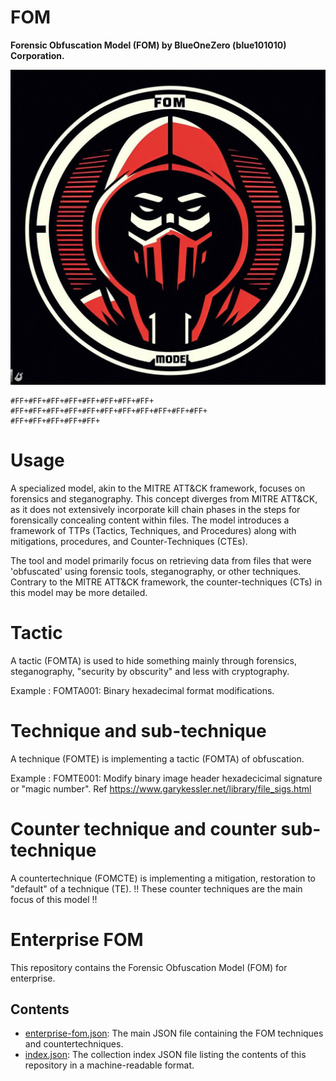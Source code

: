 # FOM
**Forensic Obfuscation Model (FOM) by BlueOneZero (blue101010) Corporation.**

![Alt text](fom.png)

```
#FF+#FF+#FF+#FF+#FF+#FF+#FF+#FF+
#FF+#FF+#FF+#FF+#FF+#FF+#FF+#FF+#FF+#FF+#FF+
#FF+#FF+#FF+#FF+#FF+
```

# Usage
A specialized model, akin to the MITRE ATT&CK framework, focuses on forensics and steganography. This concept diverges from MITRE ATT&CK, as it does not extensively incorporate kill chain phases in the steps for forensically concealing content within files. The model introduces a framework of TTPs (Tactics, Techniques, and Procedures) along with mitigations, procedures, and Counter-Techniques (CTEs).

The tool and model primarily focus on retrieving data from files that were 'obfuscated' using forensic tools, steganography, or other techniques. Contrary to the MITRE ATT&CK framework, the counter-techniques (CTs) in this model may be more detailed.



# Tactic
A tactic (FOMTA) is used to hide something mainly through forensics, steganography, "security by obscurity" and less with cryptography.

Example : FOMTA001: Binary hexadecimal format modifications.


# Technique and sub-technique
A technique (FOMTE) is implementing a tactic (FOMTA) of obfuscation.

Example : FOMTE001: Modify binary image header hexadecicimal signature or "magic number". Ref https://www.garykessler.net/library/file_sigs.html

# Counter technique and counter sub-technique
A countertechnique (FOMCTE) is implementing a mitigation, restoration to "default" of a technique (TE).
!! These counter techniques are the main focus of this model !!


# Enterprise FOM

This repository contains the Forensic Obfuscation Model (FOM) for enterprise.

## Contents

- [enterprise-fom.json](<url to enterprise-fom.json>): The main JSON file containing the FOM techniques and countertechniques.
- [index.json](<url to index.json>): The collection index JSON file listing the contents of this repository in a machine-readable format.
